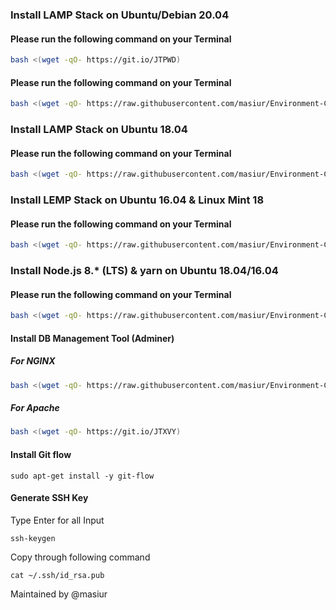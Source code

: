 ### Install LAMP Stack on Ubuntu/Debian 20.04

#### Please run the following command on your Terminal
```bash
bash <(wget -qO- https://git.io/JTPWD)
```

#### Please run the following command on your Terminal
```bash
bash <(wget -qO- https://raw.githubusercontent.com/masiur/Environment-Configuration/master/lemp_deb_18.04.sh)
```

### Install LAMP Stack on Ubuntu 18.04

#### Please run the following command on your Terminal
```bash
bash <(wget -qO- https://raw.githubusercontent.com/masiur/Environment-Configuration/master/lamp_deb_18.04.sh)
```

### Install LEMP Stack on Ubuntu 16.04 & Linux Mint 18

#### Please run the following command on your Terminal
```bash
bash <(wget -qO- https://raw.githubusercontent.com/masiur/Environment-Configuration/master/lemp_deb_16.04.sh)
```
### Install Node.js 8.* (LTS) & yarn on Ubuntu 18.04/16.04

#### Please run the following command on your Terminal
```bash
bash <(wget -qO- https://raw.githubusercontent.com/masiur/Environment-Configuration/master/node_js_8.9_lts.sh)
```

#### Install DB Management Tool (Adminer)
##### For NGINX
```bash
bash <(wget -qO- https://raw.githubusercontent.com/masiur/Environment-Configuration/master/deployadminer.sh)
```
##### For Apache
```bash
bash <(wget -qO- https://git.io/JTXVY)
```

#### Install Git flow 
    sudo apt-get install -y git-flow
   
   
#### Generate SSH Key
Type Enter for all Input

    ssh-keygen
Copy through following command

    cat ~/.ssh/id_rsa.pub


Maintained by @masiur

